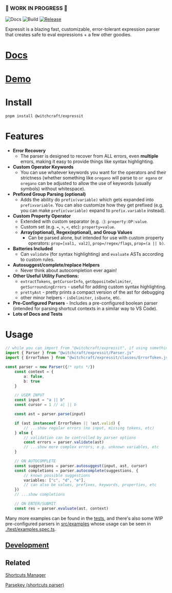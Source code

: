 
### 🚧 WORK IN PROGRESS 🚧

![Docs](https://github.com/witchcraftjs/expressit/actions/workflows/docs.yml/badge.svg)
![Build](https://github.com/witchcraftjs/expressit/actions/workflows/build.yml/badge.svg)
[![Release](https://github.com/witchcraftjs/expressit/actions/workflows/release.yml/badge.svg)](https://www.npmjs.com/@witchcraft/expressit)

Expressit is a blazing fast, customizable, error-tolerant expression parser that creates safe to eval expressions + a few other goodies.

# [Docs](https://witchcraftjs.github.io/expressit)
# [Demo](https://witchcraftjs.github.io/expressit/demo)
# Install

```
pnpm install @witchcraft/expressit
```

# Features
- **Error Recovery**
	- The parser is designed to recover from ALL errors, even **multiple** errors, making it easy to provide things like syntax highlighting.
- **Custom Operator Keywords**
	- You can use whatever keywords you want for the operators and their strictness (whether something like `oregano` will parse to `or egano` or `oregano` can be adjusted to allow the use of keywords (usually symbols) without whitespace).
- **Prefixed Group Parsing (optional)**
	- Adds the ability do `prefix(variable)` which gets expanded into `prefixvariable`. You can also customize how they get prefixed (e.g. you can make `prefix(variable)` expand to `prefix.variable` instead).
- **Custom Property Operator**
	- Extended with custom separator (e.g. `:`): `property:OP:value`.
	- Custom set (e.g. `=`, `>`, `<`, etc): `property=value`.
	- **Array(optional), Regex(optional), and Group Values**
		- Can be parsed alone, but intended for use with custom property operators: `prop=[val1, val2]`, `prop=/regex/flags`, `prop=(a || b)`.
- **Batteries Included**
	- Can `validate` (for syntax highlighting) and `evaluate` ASTs according to custom rules.
- **Autosuggest/complete/replace Helpers**
	- Never think about autocompletion ever again!
- **Other Useful Utility Functions:**
	- `extractTokens`, `getCursorInfo`, `getOppositeDelimiter`, `getSurroundingErrors` - useful for adding custom syntax highlighting.
	- `prettyAst` - pretty prints a compact version of the ast for debugging
	- other minor helpers - `isDelimiter`, `isQuote`, etc.
- **Pre-Configured Parsers** - Includes a pre-configured boolean parser (intended for parsing shortcut contexts in a similar way to VS Code).
- **Lots of Docs and Tests**

# Usage

```ts
// while you can import from "@witchcraft/expressit", if using something like vite, it's recommended you do not use barrel imports.
import { Parser } from "@witchcraft/expressit/Parser.js"
import { ErrorToken } from "@witchcraft/expressit/classes/ErrorToken.js"

const parser = new Parser({/* opts */})
	const context = {
		a: false,
		b: true
	}

	// USER INPUT
	const input = "a || b"
	const cursor = 1 // a| || b

	const ast = parser.parse(input)

	if (ast instanceof ErrorToken || !ast.valid) {
		// ...show regular errors (no input, missing tokens, etc)
	} else {
		// validation can be controlled by parser options
		const errors = parser.validate(ast)
		// ...show more complex errors, e.g. unknown variables, etc
	}

	// ON AUTOCOMPLETE
	const suggestions = parser.autosuggest(input, ast, cursor)
	const completions = parser.autocomplete(suggestions, {
		// known possible suggestions
		variables: ["c", "d", "e"],
		// can also be values, prefixes, keywords, properties, etc
	})
	// ...show completions

	// ON ENTER/SUBMIT
	const res = parser.evaluate(ast, context)
```
Many more examples can be found in the [tests](https://github.com/witchcraftjs/expressit/blob/master/tests), and there's also some WIP pre-configured parsers in [src/examples](https://github.com/witchcraftjs/expressit/blob/master/src/examples/) whose usage can be seen in [./test/examples.spec.ts](https://github.com/witchcraftjs/expressit/blob/master/test/examples.spec.ts).

## [Development](./docs-src/DEVELOPMENT.md)

## Related

[Shortcuts Manager](https://github.com/alanscodelog/shortcuts-manager)

[Parsekey (shortcuts parser)](https://github.com/alanscodelog/parsekey)
